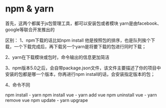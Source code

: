 #  npm & yarn 

首先，这两个都属于js包管理工具，都可以安装包或者模块
yarn是由facebook、google等联合开发推出的

区别：
1、npm下载的话比如npm install 他是按照包的排序，也是队列挨个下载，一个下载完成后，再下载另一个yarn是将要下载的包进行同时下载；

2、yarn在下载模块或包时，命令输出的信息更加简洁

3、npm版本5.0之后，会自带package.json文件，该文件主要描述了你的项目中安装的包都是哪一个版本，你再进行npm install的话，会安装指定版本的包；

4、命令不同

npm install   -   yarn 
npm install vue  - yarn add vue
npm uninstall vue - yarn remove vue
npm update - yarn upgrape


